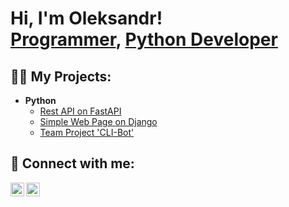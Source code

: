 <h1>Hi, I'm Oleksandr! <br/><a href="https://github.com/RotterPotter">Programmer</a>, <a href="https://www.linkedin.com/in/oleksandrON/">Python Developer</a>

<h2>👨‍💻 My Projects:</h2>

- <b>Python</b>
  - [Rest API on FastAPI](https://github.com/RotterPotter/contact_API)
  - [Simple Web Page on Django](https://github.com/RotterPotter/django_project)
  - [Team Project 'CLI-Bot'](https://github.com/VIDIK19/personal-assistant)

<h2> 🤳 Connect with me:</h2>

[<img align="left" alt="NazarevychOleksandr | LinkedIn" width="22px" src="https://cdn.jsdelivr.net/npm/simple-icons@v3/icons/linkedin.svg" />][linkedin]
[<img align="left" alt="NazarevychOleksandr | LinkedIn" width="22px" src="https://cdn.jsdelivr.net/npm/simple-icons@v3/icons/instagram.svg" />][instagram]


[instagram]: https://www.instagram.com/s_nazarevich/
[linkedin]: https://www.linkedin.com/in/oleksandrON/
